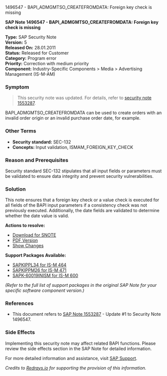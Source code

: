 1496547 - BAPI_ADMGMTSO_CREATEFROMDATA: Foreign key check is missing

**SAP Note 1496547 - BAPI_ADMGMTSO_CREATEFROMDATA: Foreign key check is missing**

**Type:** SAP Security Note  
**Version:** 5  
**Released On:** 28.01.2011  
**Status:** Released for Customer  
**Category:** Program error  
**Priority:** Correction with medium priority  
**Component:** Industry-Specific Components > Media > Advertising Management (IS-M-AM)

### Symptom
>This security note was updated. For details, refer to [security note 1553287](https://me.sap.com/notes/1553287).

BAPI_ADMGMTSO_CREATEFROMDATA can be used to create orders with an invalid order origin or an invalid purchase order date, for example.

### Other Terms
- **Security standard:** SEC-132
- **Concepts:** Input validation, ISMAM_FOREIGN_KEY_CHECK

### Reason and Prerequisites
Security standard SEC-132 stipulates that all input fields or parameters must be validated to ensure data integrity and prevent security vulnerabilities.

### Solution
This note ensures that a foreign key check or a value check is executed for all fields of the BAPI input parameters if a consistency check was not previously executed. Additionally, the date fields are validated to determine whether the date value is valid.

**Actions to resolve:**
- [Download for SNOTE](https://me.sap.com/notes/0040000008857882017)
- [PDF Version](https://me.sap.com/sap/support/sfm/notes/print/0001496547?language=en-US&token=22D0D3E109FC2EB500A607F05D606EB1)
- [Show Changes](https://me.sap.com/notesLatestChanges/0001496547/E/diff)

**Support Packages Available:**
- [SAPKIPPL34 for IS-M 464](https://me.sap.com/supportpackage/SAPKIPPL34)
- [SAPKIPPM26 for IS-M 471](https://me.sap.com/supportpackage/SAPKIPPM26)
- [SAPK-60019INISM for IS-M 600](https://me.sap.com/supportpackage/SAPK-60019INISM)
  
*(Refer to the full list of support packages in the original SAP Note for your specific software component version.)*

### References
- This document refers to [SAP Note 1553287](https://me.sap.com/notes/1553287) - Update #1 to Security Note 1496547.

### Side Effects
Implementing this security note may affect related BAPI functions. Please review the side effects section in the SAP Note for detailed information.

For more detailed information and assistance, visit [SAP Support](https://me.sap.com/).

*Credits to [Redrays.io](https://redrays.io) for supporting the provision of this information.*